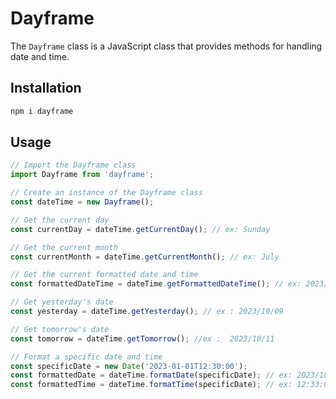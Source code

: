 # Dayframe

The `Dayframe` class is a JavaScript class that provides methods for handling date and time.

## Installation

```bash
npm i dayframe
```

## Usage

```javascript
// Import the Dayframe class
import Dayframe from 'dayframe';

// Create an instance of the Dayframe class
const dateTime = new Dayframe();

// Get the current day
const currentDay = dateTime.getCurrentDay(); // ex: Sunday

// Get the current month
const currentMonth = dateTime.getCurrentMonth(); // ex: July

// Get the current formatted date and time
const formattedDateTime = dateTime.getFormattedDateTime(); // ex: 2023/10/10 12:33:00

// Get yesterday's date
const yesterday = dateTime.getYesterday(); // ex : 2023/10/09

// Get tomorrow's date
const tomorrow = dateTime.getTomorrow(); //ex :  2023/10/11

// Format a specific date and time
const specificDate = new Date('2023-01-01T12:30:00');
const formattedDate = dateTime.formatDate(specificDate); // ex: 2023/10/10
const formattedTime = dateTime.formatTime(specificDate); // ex: 12:33:00
```

